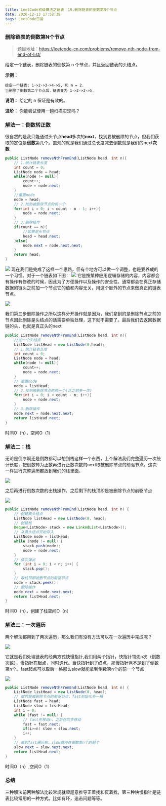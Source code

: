 ```yaml
---
title: LeetCode初级算法之链表：19.删除链表的倒数第N个节点
date: 2020-12-13 17:58:39
tags: LeetCode日常
---
```


### 删除链表的倒数第N个节点

> 题目地址：https://leetcode-cn.com/problems/remove-nth-node-from-end-of-list/

给定一个链表，删除链表的倒数第 n 个节点，并且返回链表的头结点。<!--more-->

**示例：**
```
给定一个链表: 1->2->3->4->5, 和 n = 2.
当删除了倒数第二个节点后，链表变为 1->2->3->5.
```
**说明：**
给定的 n 保证是有效的。

**进阶：**
你能尝试使用一趟扫描实现吗？


### 解法一：倒数转正数
很自然的是我只能通过头节点**head**多次的**next**，找到要被删除的节点，但我们获取的定位是**倒数**第几个。直观的就是我们通过总长度减去倒数就是我们的next**次数**
```java
public ListNode removeNthFromEnd(ListNode head, int n){
    // 1.统计链表长度
    int count = 0;
    ListNode node = head;
    while(node != null){
        count++;
        node = node.next;
    }
    //重置node
    node = head;
    // 2.找到被删除节点的前一个
    for(int i = 0; i < count - n - 1; i++){
        node = node.next;
    }
    // 3.删除操作
    if(count == n){
        //如果是头节点
        head = head.next;
    }else{
        node.next = node.next.next;
    }
    return head;
}
```
![](https://gitee-blogimage.oss-cn-beijing.aliyuncs.com/blogImage/%E5%88%A0%E9%99%A4%E9%93%BE%E8%A1%A8%E7%9A%84%E5%80%92%E6%95%B0%E7%AC%ACN%E4%B8%AA%E8%8A%82%E7%82%B9/1.png)
现在我们是完成了这样一个思路，但有个地方可以做一个调整，也是要养成的一个习惯。对于一个链表如下图：
![](https://gitee-blogimage.oss-cn-beijing.aliyuncs.com/blogImage/%E5%88%A0%E9%99%A4%E9%93%BE%E8%A1%A8%E7%9A%84%E5%80%92%E6%95%B0%E7%AC%ACN%E4%B8%AA%E8%8A%82%E7%82%B9/2.png)
它是按某种应用逻辑存储的内容，内容都会有操作有修改的时候，因此为了方便操作以及操作的安全性。通常都会在真正存储数据的链头之前加一个节点它的值和内容无关，用这个额外的节点来做真正的链表节点。

![](https://gitee-blogimage.oss-cn-beijing.aliyuncs.com/blogImage/%E5%88%A0%E9%99%A4%E9%93%BE%E8%A1%A8%E7%9A%84%E5%80%92%E6%95%B0%E7%AC%ACN%E4%B8%AA%E8%8A%82%E7%82%B9/3.png)

我们第三步删除操作之所以这样分开操作就是因为，我们拿到的是删除节点之前的节点因此删除是头结点的话需要单独处理，这下就不需要了。最后我们去返回数据链的头，也就是真正头的next
```java
public ListNode removeNthFromEnd(ListNode head, int n){
    //加一个头结点
    ListNode listHead = new ListNode(0,head);
    // 1.统计链表长度
    int count = 0;
    ListNode node = head;
    while(node != null){
        count++;
        node = node.next;
    }
    // 重置node
    node = listHead;
    // 2.找到被删除节点的前一个(比之前多一次)
    for(int i = 0; i < count - n; i++){
        node = node.next;
    }
    // 3.删除操作
    node.next = node.next.next;
    return listHead.next;
}
```
时间O（n），空间O（1）
### 解法二：栈
无论是倒序啊还是倒数都可以想到栈这样一个东西，上个解法我们完整遍历一次统计长度，把倒数转为正数再进行正数次数的next取被删除节点的前驱节点，这次一样进行完整遍历都放到我们的栈里面。

![](https://gitee-blogimage.oss-cn-beijing.aliyuncs.com/blogImage/%E5%88%A0%E9%99%A4%E9%93%BE%E8%A1%A8%E7%9A%84%E5%80%92%E6%95%B0%E7%AC%ACN%E4%B8%AA%E8%8A%82%E7%82%B9/1.gif)

之后再进行倒数次数的出栈操作，之后剩下的栈顶即是被删除节点的前驱节点



![](https://gitee-blogimage.oss-cn-beijing.aliyuncs.com/blogImage/%E5%88%A0%E9%99%A4%E9%93%BE%E8%A1%A8%E7%9A%84%E5%80%92%E6%95%B0%E7%AC%ACN%E4%B8%AA%E8%8A%82%E7%82%B9/2.gif)

```java
public ListNode removeNthFromEnd(ListNode head, int n) {
    // 创建真头结点
    ListNode listHead = new ListNode(0, head);
    // 创建栈
    Deque<ListNode> stack = new LinkedList<ListNode>();
    // 从真头结点开始存入
    ListNode node = listHead;
    while (node != null) {
        stack.push(node);
        node = node.next;
    }
    // 依次弹出
    for (int i = 0; i < n; i++) {
        stack.pop();
    }
    // 取栈顶即被删节点的前驱节点
    node = stack.peek();
    // 删除操作
    node.next = node.next.next;
    return listHead.next;
}
```
时间O（n），创建了栈空间O（n）

### 解法三：一次遍历

两个解法都用到了两次遍历，那么我们有没有方法可以在一次遍历中完成呢？

![](https://gitee-blogimage.oss-cn-beijing.aliyuncs.com/blogImage/%E5%88%A0%E9%99%A4%E9%93%BE%E8%A1%A8%E7%9A%84%E5%80%92%E6%95%B0%E7%AC%ACN%E4%B8%AA%E8%8A%82%E7%82%B9/1.jpg)

它就是我们处理链表的经典方式快慢指针,我们用两个指针，快指针领先n次（倒数次数），慢指针在起点，同时迭代。当快指针到了终点，那慢指针岂不是到了倒数第n个。fast起点可以取后一格那么slow就能拿到倒数第n个的前一个节点

![](https://gitee-blogimage.oss-cn-beijing.aliyuncs.com/blogImage/%E5%88%A0%E9%99%A4%E9%93%BE%E8%A1%A8%E7%9A%84%E5%80%92%E6%95%B0%E7%AC%ACN%E4%B8%AA%E8%8A%82%E7%82%B9/3.gif)

```java
public ListNode removeNthFromEnd(ListNode head, int n) {
    ListNode listHead = new ListNode(0, head);
    // 取的是被删除节点的前驱节点，fast初始化多一格
    ListNode fast = head;
    ListNode slow = listHead;
    int i = 0;
    while (fast != null) {
        // fast先移动n，之后在同步移动
        fast = fast.next;
        if(i>=n) slow = slow.next;
        i++;
    }
    // 直到fast遍历完，slow就停在倒数第n个的前个
    slow.next = slow.next.next;
    return listHead.next;
}
```
时间O（n）,空间O（1）

### 总结

三种解法前两种解法比较常规就顺题意推导正着找和反着找，第三种快慢指针是链表比较常用的一种方式。比如有环，追击问题等等。


